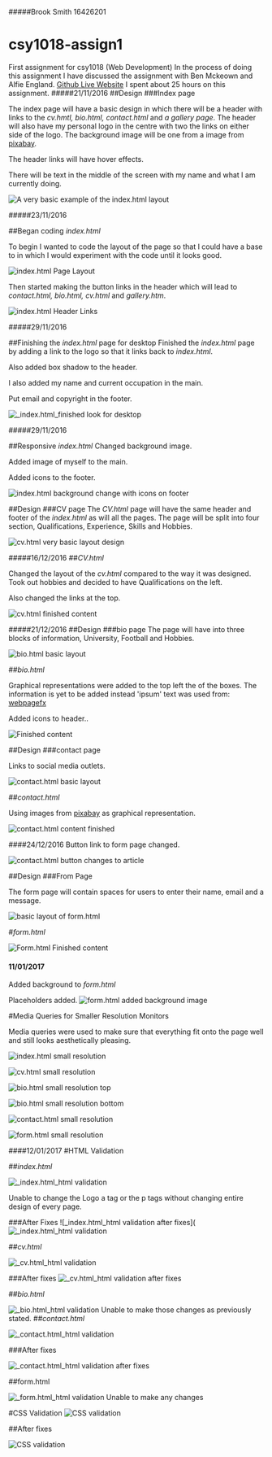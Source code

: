 #####Brook Smith 16426201
# csy1018-assign1
First assignment for csy1018 (Web Development)
In the process of doing this assignment I have discussed the assignment with Ben Mckeown and Alfie England.
[Github Live Website](https://brooksmith44.github.io/csy1018-assign1/)
I spent about 25 hours on this assignment. 
#####21/11/2016
##Design
###Index page

The index page will have a basic design in which there will be a header with links to the _cv.hmtl, bio.html, contact.html_ and _a gallery page_. The header will also have my personal logo in the centre with two the links on either side of the logo. The background image will be one from a image from [pixabay](https://pixabay.com/).

The header links will have hover effects.

There will be text in the middle of the screen with my name and what I am currently doing.

![A very basic example of the _index.html_ layout](https://i.gyazo.com/9dbdebda027921a148bbee8494b51bb4.png) 



#####23/11/2016

##Began coding _index.html_

To begin I wanted to code the layout of the page so that I could have a base to in which I would experiment with the code until it looks good.

![_index.html_ Page Layout](https://i.gyazo.com/2067f6e63442b60d44acc6831788ab93.png)

Then started making the button links in the header which will lead to _contact.html, bio.html, cv.html_ and _gallery.htm_. 

![_index.html_ Header Links](https://i.gyazo.com/2f93ec8f82bc1c2dba768984523c7763.jpg)



#####29/11/2016

##Finishing the _index.html_ page for desktop
Finished the _index.html_ page by adding a link to the logo so that it links back to _index.html_.

 Also added box shadow to the header.

I also added my name and current occupation in the main.

Put email and copyright in the footer.

![_index.html_finished look for desktop](https://i.gyazo.com/2d379ab91af54c54e435145ccb8e4d99.jpg)


#####29/11/2016

##Responsive _index.html_
Changed background image.

Added image of myself to the main.

Added icons to the footer.

![_index.html_ background change with icons on footer](https://i.gyazo.com/e4d72521d628d14f8ca71fcfd8fec3bd.jpg)

##Design
###CV page
The _CV.html_ page will have the same header and footer of the _index.html_ as will all the pages. The page will be split into four section, Qualifications, Experience, Skills and Hobbies. 

![_cv.html_ very basic layout design](https://i.gyazo.com/a3e86735f46ce24866d47274c9353d71.png)


#####16/12/2016
##_CV.html_

Changed the layout of the _cv.html_ compared to the way it was designed. Took out hobbies and decided to have Qualifications on the left.

Also changed the links at the top.

![_cv.html_ finished content](https://i.gyazo.com/a50ce2165ca6f92945c947fea327b2ee.jpg)

#####21/12/2016
##Design
###bio page
 The page will have into three blocks of information, University, Football and Hobbies.

![_bio.html_ basic layout](https://i.gyazo.com/ce178b3c3fb384c9608717eacdbd43a0.png)

##_bio.html_

Graphical representations were added to the top left the of the boxes. 
The information is yet to be added instead 'ipsum' text was used from: [webpagefx](http://www.webpagefx.com/web-design/html-ipsum/)

Added icons to header..

![Finished content](https://i.gyazo.com/c7017a4b84c91eef9889d4764adcf7ad.jpg)

##Design
###contact page

Links to social media outlets.

![_contact.html_ basic layout](https://i.gyazo.com/c7356cc13115cd8681e8156097a84ad0.png)

##_contact.html_

Using images from [pixabay](https://pixabay.com/) as graphical representation. 


![_contact.html_ content finished](https://i.gyazo.com/c58e751a0d152330b7726e3cde73907b.jpg)

####24/12/2016
Button link to form page changed.

 ![_contact.html_ button changes to article](https://i.gyazo.com/124faa6588fe61f91af4be86529e581e.jpg)

##Design
###From Page

The form page will contain spaces for users to enter their name, email and a message.


![basic layout of _form.html_](https://i.gyazo.com/6f02fa78e0688b938f58e6141fb7d31a.png)

#_form.html_


![_Form.html_ Finished content](https://i.gyazo.com/7d135a06b20d7385cac72ca48580936f.png)

#### 11/01/2017
Added background to _form.html_

Placeholders added.
![_form.html_  added background image](https://i.gyazo.com/192ef529ac8ad90c46c0d827b023bdac.png)
 
#Media Queries for Smaller Resolution Monitors

Media queries were used to make sure that everything fit onto the page well and still looks aesthetically pleasing.

![_index.html_ small resolution](https://i.gyazo.com/67486cf00d8f93a0401d8caebcc30204.png)

![_cv.html_ small resolution](https://i.gyazo.com/73a6ee38389203e4ed9eaf39fb58c3e7.png)

![_bio.html_ small resolution top](https://i.gyazo.com/dc6ac32081a4c6e6a2d0f6bce2f921e3.png)

![_bio.html_ small resolution bottom](https://i.gyazo.com/42d16371ea1325335cbd6394efe67742.png)

![_contact.html_ small resolution](https://i.gyazo.com/e4eb2c85fdaae151ed4cee02bda9a4e5.png)

![_form.html_ small resolution](https://i.gyazo.com/c88239a324d7e6961524febfd1c3782c.png)

####12/01/2017
#HTML Validation

##_index.html_

![_index.html_html validation](https://i.gyazo.com/75dc800ae31fec4742e007fbc2214983.png)

Unable to change the Logo a tag or the p tags without changing entire design of every  page.

###After Fixes
![_index.html_html validation after fixes](![_index.html_html validation](https://i.gyazo.com/75dc800ae31fec4742e007fbc2214983.png)

##_cv.html_

![_cv.html_html validation](https://i.gyazo.com/b707f25e42cc01390aaf19eab5e51856.png)

###After fixes
![_cv.html_html validation after fixes](https://i.gyazo.com/77431129aa74753c8579694b5bc13395.png)

##_bio.html_

![_bio.html_html validation](https://i.gyazo.com/2eb9c774696e42e81805632c41ea5cd8.png)
 Unable to make those changes as previously stated.
##_contact.html_

![_contact.html_html validation](https://i.gyazo.com/25b0689b6644e28a86d8955f05189d51.png)

###After fixes

![_contact.html_html validation after fixes](https://i.gyazo.com/6b33f2502a75b2e8a0b7712c6ec1f80b.png)

##form.html

![_form.html_html validation](https://i.gyazo.com/58d7a5c0bcd79c715c0cc9882105cd3d.png)
Unable to make any changes

#CSS Validation
![CSS validation](https://i.gyazo.com/195b04cd4500954ecc833d55b28f169f.png)

##After fixes 

![CSS validation](https://i.gyazo.com/7314bda4ee6106312fffdfa9de26835b.png)